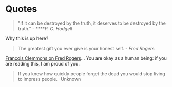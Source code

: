 # Quotes



> "If it can be destroyed by the truth, it deserves to be destroyed by the truth." -   ****_P. C. Hodgell_

Why this is up here? 

> The greatest gift you ever give is your honest self. - _Fred Rogers_

[Francois Clemmons on Fred Rogers](https://www.youtube.com/watch?v=UD7Z-O7U33c)... You are okay as a human being: if you are reading this, I am proud of you. 

> If you knew how quickly people forget the dead you would stop living to impress people. -Unknown


